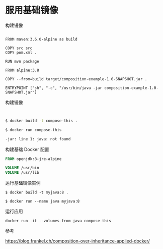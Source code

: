# 服用基础镜像

构建镜像

```

FROM maven:3.6.0-alpine as build

COPY src src
COPY pom.xml .

RUN mvn package

FROM alpine:3.8

COPY --from=build target/composition-example-1.0-SNAPSHOT.jar .

ENTRYPOINT ["sh", "-c", "/usr/bin/java -jar composition-example-1.0-SNAPSHOT.jar"]

```

构建镜像

``` bash


$ docker build -t compose-this .

$ docker run compose-this

-jar: line 1: java: not found


```


构建基础 Docker 配置

``` Dockerfile
FROM openjdk:8-jre-alpine

VOLUME /usr/bin
VOLUME /usr/lib
```

运行基础镜像实例

```
$ docker build -t myjava:8 .

$ docker run --name java myjava:8

```

运行应用

```
docker run -it --volumes-from java compose-this
```

参考

https://blog.frankel.ch/composition-over-inheritance-applied-docker/


